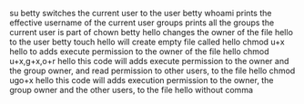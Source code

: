 su betty switches the current user to the user betty
whoami prints the effective username of the current user
groups prints all the groups the current user is part of
chown betty hello changes the owner of the file hello to the user betty
touch hello will create empty file called hello
chmod u+x hello to adds execute permission to the owner of the file hello
chmod u+x,g+x,o+r hello this code will adds execute permission to the owner and the group owner, and read permission to other users, to the file hello
chmod ugo+x hello this code will adds execution permission to the owner, the group owner and the other users, to the file hello without comma
